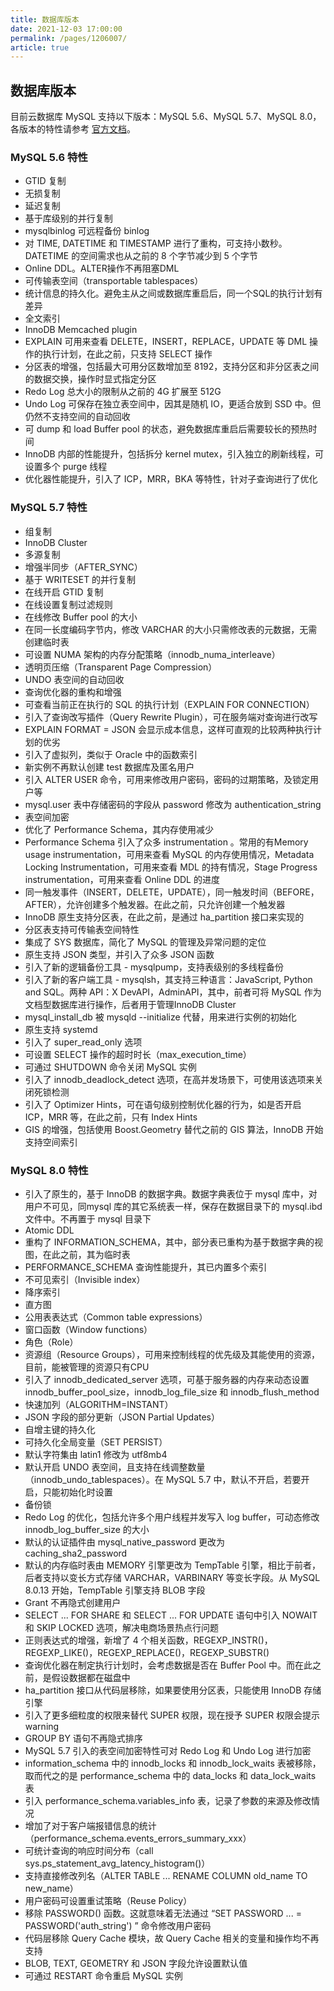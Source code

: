 ```yaml
---
title: 数据库版本
date: 2021-12-03 17:00:00
permalink: /pages/1206007/
article: true
---
```


## 数据库版本

目前云数据库 MySQL 支持以下版本：MySQL 5.6、MySQL 5.7、MySQL 8.0，各版本的特性请参考 [官方文档](https://dev.mysql.com/doc/refman/5.7/en/)。

### MySQL 5.6 特性

- GTID 复制
- 无损复制
- 延迟复制
- 基于库级别的并行复制
- mysqlbinlog 可远程备份 binlog
- 对 TIME, DATETIME 和 TIMESTAMP 进行了重构，可支持小数秒。DATETIME 的空间需求也从之前的 8 个字节减少到 5 个字节
- Online DDL。ALTER操作不再阻塞DML
- 可传输表空间（transportable tablespaces）
- 统计信息的持久化。避免主从之间或数据库重启后，同一个SQL的执行计划有差异
- 全文索引
- InnoDB Memcached plugin
- EXPLAIN 可用来查看 DELETE，INSERT，REPLACE，UPDATE 等 DML 操作的执行计划，在此之前，只支持 SELECT 操作
- 分区表的增强，包括最大可用分区数增加至 8192，支持分区和非分区表之间的数据交换，操作时显式指定分区
- Redo Log 总大小的限制从之前的 4G 扩展至 512G
- Undo Log 可保存在独立表空间中，因其是随机 IO，更适合放到 SSD 中。但仍然不支持空间的自动回收
- 可 dump 和 load Buffer pool 的状态，避免数据库重启后需要较长的预热时间
- InnoDB 内部的性能提升，包括拆分 kernel mutex，引入独立的刷新线程，可设置多个 purge 线程
- 优化器性能提升，引入了 ICP，MRR，BKA 等特性，针对子查询进行了优化

### MySQL 5.7 特性

- 组复制
- InnoDB Cluster
- 多源复制
- 增强半同步（AFTER_SYNC）
- 基于 WRITESET 的并行复制
- 在线开启 GTID 复制
- 在线设置复制过滤规则
- 在线修改 Buffer pool 的大小
- 在同一长度编码字节内，修改 VARCHAR 的大小只需修改表的元数据，无需创建临时表
- 可设置 NUMA 架构的内存分配策略（innodb_numa_interleave）
- 透明页压缩（Transparent Page Compression）
- UNDO 表空间的自动回收
- 查询优化器的重构和增强
- 可查看当前正在执行的 SQL 的执行计划（EXPLAIN FOR CONNECTION）
- 引入了查询改写插件（Query Rewrite Plugin），可在服务端对查询进行改写
- EXPLAIN FORMAT = JSON 会显示成本信息，这样可直观的比较两种执行计划的优劣
- 引入了虚拟列，类似于 Oracle 中的函数索引
- 新实例不再默认创建 test 数据库及匿名用户
- 引入 ALTER USER 命令，可用来修改用户密码，密码的过期策略，及锁定用户等
- mysql.user 表中存储密码的字段从 password 修改为 authentication_string
- 表空间加密
- 优化了 Performance Schema，其内存使用减少
- Performance Schema 引入了众多 instrumentation 。常用的有Memory usage instrumentation，可用来查看 MySQL 的内存使用情况，Metadata Locking Instrumentation，可用来查看 MDL 的持有情况，Stage Progress instrumentation，可用来查看 Online DDL 的进度
- 同一触发事件（INSERT，DELETE，UPDATE），同一触发时间（BEFORE，AFTER），允许创建多个触发器。在此之前，只允许创建一个触发器
- InnoDB 原生支持分区表，在此之前，是通过 ha_partition 接口来实现的
- 分区表支持可传输表空间特性
- 集成了 SYS 数据库，简化了 MySQL 的管理及异常问题的定位
- 原生支持 JSON 类型，并引入了众多 JSON 函数
- 引入了新的逻辑备份工具 - mysqlpump，支持表级别的多线程备份
- 引入了新的客户端工具 - mysqlsh，其支持三种语言：JavaScript, Python and SQL。两种 API：X DevAPI，AdminAPI，其中，前者可将 MySQL 作为文档型数据库进行操作，后者用于管理InnoDB Cluster
- mysql_install_db 被 mysqld --initialize 代替，用来进行实例的初始化
- 原生支持 systemd
- 引入了 super_read_only 选项
- 可设置 SELECT 操作的超时时长（max_execution_time）
- 可通过 SHUTDOWN 命令关闭 MySQL 实例
- 引入了 innodb_deadlock_detect 选项，在高并发场景下，可使用该选项来关闭死锁检测
- 引入了 Optimizer Hints，可在语句级别控制优化器的行为，如是否开启 ICP，MRR 等，在此之前，只有 Index Hints
- GIS 的增强，包括使用 Boost.Geometry 替代之前的 GIS 算法，InnoDB 开始支持空间索引

### MySQL 8.0 特性

- 引入了原生的，基于 InnoDB 的数据字典。数据字典表位于 mysql 库中，对用户不可见，同mysql 库的其它系统表一样，保存在数据目录下的 mysql.ibd 文件中。不再置于 mysql 目录下
- Atomic DDL
- 重构了 INFORMATION_SCHEMA，其中，部分表已重构为基于数据字典的视图，在此之前，其为临时表
- PERFORMANCE_SCHEMA 查询性能提升，其已内置多个索引
- 不可见索引（Invisible index）
- 降序索引
- 直方图
- 公用表表达式（Common table expressions）
- 窗口函数（Window functions）
- 角色（Role）
- 资源组（Resource Groups），可用来控制线程的优先级及其能使用的资源，目前，能被管理的资源只有CPU
- 引入了 innodb_dedicated_server 选项，可基于服务器的内存来动态设置 innodb_buffer_pool_size，innodb_log_file_size 和 innodb_flush_method
- 快速加列（ALGORITHM=INSTANT）
- JSON 字段的部分更新（JSON Partial Updates）
- 自增主键的持久化
- 可持久化全局变量（SET PERSIST）
- 默认字符集由 latin1 修改为 utf8mb4
- 默认开启 UNDO 表空间，且支持在线调整数量（innodb_undo_tablespaces）。在 MySQL 5.7 中，默认不开启，若要开启，只能初始化时设置
- 备份锁
- Redo Log 的优化，包括允许多个用户线程并发写入 log buffer，可动态修改 innodb_log_buffer_size 的大小
- 默认的认证插件由 mysql_native_password 更改为 caching_sha2_password
- 默认的内存临时表由 MEMORY 引擎更改为 TempTable 引擎，相比于前者，后者支持以变长方式存储 VARCHAR，VARBINARY 等变长字段。从 MySQL 8.0.13 开始，TempTable 引擎支持 BLOB 字段
- Grant 不再隐式创建用户
- SELECT ... FOR SHARE 和 SELECT ... FOR UPDATE 语句中引入 NOWAIT 和 SKIP LOCKED 选项，解决电商场景热点行问题
- 正则表达式的增强，新增了 4 个相关函数，REGEXP_INSTR()，REGEXP_LIKE()，REGEXP_REPLACE()，REGEXP_SUBSTR()
- 查询优化器在制定执行计划时，会考虑数据是否在 Buffer Pool 中。而在此之前，是假设数据都在磁盘中
- ha_partition 接口从代码层移除，如果要使用分区表，只能使用 InnoDB 存储引擎
- 引入了更多细粒度的权限来替代 SUPER 权限，现在授予 SUPER 权限会提示 warning
- GROUP BY 语句不再隐式排序
- MySQL 5.7 引入的表空间加密特性可对 Redo Log 和 Undo Log 进行加密
- information_schema 中的 innodb_locks 和 innodb_lock_waits 表被移除，取而代之的是 performance_schema 中的 data_locks 和 data_lock_waits 表
- 引入 performance_schema.variables_info 表，记录了参数的来源及修改情况
- 增加了对于客户端报错信息的统计（performance_schema.events_errors_summary_xxx）
- 可统计查询的响应时间分布（call sys.ps_statement_avg_latency_histogram()）
- 支持直接修改列名（ALTER TABLE ... RENAME COLUMN old_name TO new_name）
- 用户密码可设置重试策略（Reuse Policy）
- 移除 PASSWORD() 函数。这就意味着无法通过 “SET PASSWORD ... = PASSWORD('auth_string') ” 命令修改用户密码
- 代码层移除 Query Cache 模块，故 Query Cache 相关的变量和操作均不再支持
- BLOB, TEXT, GEOMETRY 和 JSON 字段允许设置默认值
- 可通过 RESTART 命令重启 MySQL 实例
